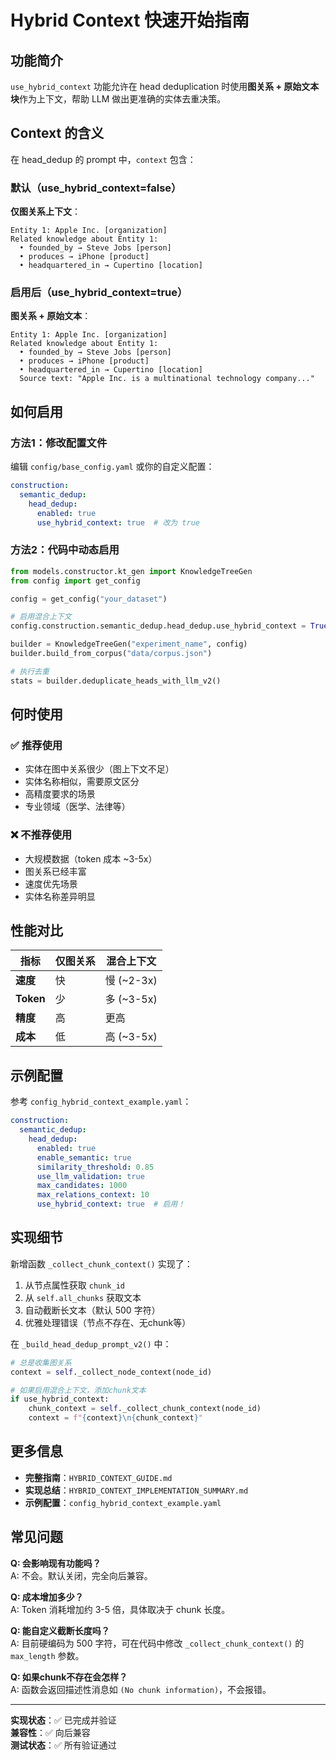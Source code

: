 # Hybrid Context 快速开始指南

## 功能简介

`use_hybrid_context` 功能允许在 head deduplication 时使用**图关系 + 原始文本块**作为上下文，帮助 LLM 做出更准确的实体去重决策。

## Context 的含义

在 head_dedup 的 prompt 中，`context` 包含：

### 默认（use_hybrid_context=false）
**仅图关系上下文**：
```
Entity 1: Apple Inc. [organization]
Related knowledge about Entity 1:
  • founded_by → Steve Jobs [person]
  • produces → iPhone [product]
  • headquartered_in → Cupertino [location]
```

### 启用后（use_hybrid_context=true）
**图关系 + 原始文本**：
```
Entity 1: Apple Inc. [organization]
Related knowledge about Entity 1:
  • founded_by → Steve Jobs [person]
  • produces → iPhone [product]
  • headquartered_in → Cupertino [location]
  Source text: "Apple Inc. is a multinational technology company..."
```

## 如何启用

### 方法1：修改配置文件

编辑 `config/base_config.yaml` 或你的自定义配置：

```yaml
construction:
  semantic_dedup:
    head_dedup:
      enabled: true
      use_hybrid_context: true  # 改为 true
```

### 方法2：代码中动态启用

```python
from models.constructor.kt_gen import KnowledgeTreeGen
from config import get_config

config = get_config("your_dataset")

# 启用混合上下文
config.construction.semantic_dedup.head_dedup.use_hybrid_context = True

builder = KnowledgeTreeGen("experiment_name", config)
builder.build_from_corpus("data/corpus.json")

# 执行去重
stats = builder.deduplicate_heads_with_llm_v2()
```

## 何时使用

### ✅ 推荐使用

- 实体在图中关系很少（图上下文不足）
- 实体名称相似，需要原文区分
- 高精度要求的场景
- 专业领域（医学、法律等）

### ❌ 不推荐使用

- 大规模数据（token 成本 ~3-5x）
- 图关系已经丰富
- 速度优先场景
- 实体名称差异明显

## 性能对比

| 指标 | 仅图关系 | 混合上下文 |
|------|---------|----------|
| **速度** | 快 | 慢 (~2-3x) |
| **Token** | 少 | 多 (~3-5x) |
| **精度** | 高 | 更高 |
| **成本** | 低 | 高 (~3-5x) |

## 示例配置

参考 `config_hybrid_context_example.yaml`：

```yaml
construction:
  semantic_dedup:
    head_dedup:
      enabled: true
      enable_semantic: true
      similarity_threshold: 0.85
      use_llm_validation: true
      max_candidates: 1000
      max_relations_context: 10
      use_hybrid_context: true  # 启用！
```

## 实现细节

新增函数 `_collect_chunk_context()` 实现了：

1. 从节点属性获取 `chunk_id`
2. 从 `self.all_chunks` 获取文本
3. 自动截断长文本（默认 500 字符）
4. 优雅处理错误（节点不存在、无chunk等）

在 `_build_head_dedup_prompt_v2()` 中：

```python
# 总是收集图关系
context = self._collect_node_context(node_id)

# 如果启用混合上下文，添加chunk文本
if use_hybrid_context:
    chunk_context = self._collect_chunk_context(node_id)
    context = f"{context}\n{chunk_context}"
```

## 更多信息

- **完整指南**：`HYBRID_CONTEXT_GUIDE.md`
- **实现总结**：`HYBRID_CONTEXT_IMPLEMENTATION_SUMMARY.md`
- **示例配置**：`config_hybrid_context_example.yaml`

## 常见问题

**Q: 会影响现有功能吗？**  
A: 不会。默认关闭，完全向后兼容。

**Q: 成本增加多少？**  
A: Token 消耗增加约 3-5 倍，具体取决于 chunk 长度。

**Q: 能自定义截断长度吗？**  
A: 目前硬编码为 500 字符，可在代码中修改 `_collect_chunk_context()` 的 `max_length` 参数。

**Q: 如果chunk不存在会怎样？**  
A: 函数会返回描述性消息如 `(No chunk information)`，不会报错。

---

**实现状态**：✅ 已完成并验证  
**兼容性**：✅ 向后兼容  
**测试状态**：✅ 所有验证通过
